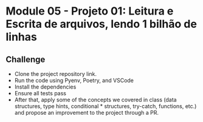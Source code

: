 # Module 05 - Projeto 01: Leitura e Escrita de arquivos, lendo 1 bilhão de linhas

## Challenge
* Clone the project repository link.
* Run the code using Pyenv, Poetry, and VSCode
* Install the dependencies
* Ensure all tests pass
* After that, apply some of the concepts we covered in class (data structures, type hints, conditional * structures, try-catch, functions, etc.) and propose an improvement to the project through a PR.